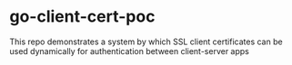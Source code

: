 # go-client-cert-poc
This repo demonstrates a system by which SSL client certificates can be used dynamically for authentication between client-server apps
